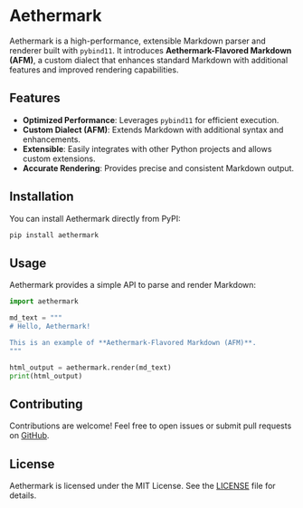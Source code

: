 # Aethermark

Aethermark is a high-performance, extensible Markdown parser and renderer built with `pybind11`. It introduces **Aethermark-Flavored Markdown (AFM)**, a custom dialect that enhances standard Markdown with additional features and improved rendering capabilities.

## Features

- **Optimized Performance**: Leverages `pybind11` for efficient execution.
- **Custom Dialect (AFM)**: Extends Markdown with additional syntax and enhancements.
- **Extensible**: Easily integrates with other Python projects and allows custom extensions.
- **Accurate Rendering**: Provides precise and consistent Markdown output.

## Installation

You can install Aethermark directly from PyPI:

```sh
pip install aethermark
```

## Usage

Aethermark provides a simple API to parse and render Markdown:

```python
import aethermark

md_text = """
# Hello, Aethermark!

This is an example of **Aethermark-Flavored Markdown (AFM)**.
"""

html_output = aethermark.render(md_text)
print(html_output)
```

## Contributing

Contributions are welcome! Feel free to open issues or submit pull requests on [GitHub](https://github.com/yourusername/aethermark).

## License

Aethermark is licensed under the MIT License. See the [LICENSE](LICENSE) file for details.
